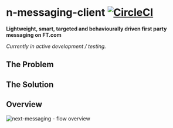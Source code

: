 # n-messaging-client [![CircleCI](https://circleci.com/gh/Financial-Times/n-messaging-client.svg?style=svg&circle-token=309996b6bdbe638678ee73353626606adf61693b)](https://circleci.com/gh/Financial-Times/n-messaging-client)

**Lightweight, smart, targeted and behaviourally driven first party messaging on FT.com**

_Currently in active development / testing._

## The Problem



## The Solution


## Overview

![next-messaging - flow overview](https://user-images.githubusercontent.com/660635/34673188-45e2193a-f479-11e7-8c80-69ca88a9e8d1.png)

  

